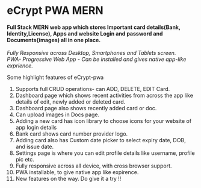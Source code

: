 # eCrypt PWA MERN
**Full Stack MERN web app which stores Important card details(Bank, Identity,License), Apps and website Login and password and Documents{images) all in one place.**
<br>
<br>
*Fully Responsive across Desktop, Smartphones and Tablets screen.*
<br>
*PWA- Progressive Web App - Can be installed and gives native app-like exprience.*


Some highlight features of eCrypt-pwa 
1. Supports full CRUD operations- can ADD, DELETE, EDIT Card.
2. Dashboard page which shows recent activities from across the app like details of edit, newly added or deleted card.
3. Dashboard page also shows recently added card or doc.
3. Can upload images in Docs page.
4. Adding a new card has icon library to choose icons for your website of app login details
5. Bank card shows card number provider logo.
6. Adding card also has Custom date picker to select expiry date, DOB, and issue date.
7. Settings page is where you can edit profile details like username, profile pic etc.
8. Fully responsive across all device, with cross browser support.
9. PWA installable, to give native app like expirence.
10. New features on the way. Do give it a try !!


